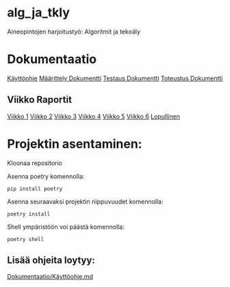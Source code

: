 # alg_ja_tkly
Aineopintojen harjoitustyö: Algoritmit ja tekoäly

# Dokumentaatio
[Käyttöohje](./Dokumentaatio/käyttöohje.md)
[Määrittely Dokumentti](./Dokumentaatio/Määrittelydokumentti.md)
[Testaus Dokumentti](./Dokumentaatio/Testausdokumentti.md)
[Toteustus Dokumentti](./Dokumentaatio/Toteutusdokumentti.md)

## Viikko Raportit 
[Viikko 1](./Dokumentaatio/Viikoraportit/Viikko-1.md)
[Viikko 2](./Dokumentaatio/Viikoraportit/Viikko-2.md)
[Viikko 3](./Dokumentaatio/Viikoraportit/Viikko-3.md)
[Viikko 4](./Dokumentaatio/Viikoraportit/Viikko-4.md)
[Viikko 5](./Dokumentaatio/Viikoraportit/Viikko-5.md)
[Viikko 6](./Dokumentaatio/Viikoraportit/Viikko-6.md)
[Lopullinen](./Dokumentaatio/Viikoraportit/Lopullinen.md)

# Projektin asentaminen:

Kloonaa repositorio

Asenna poetry komennolla:
```
pip install poetry
```
Asenna seuraavaksi projektin riippuvuudet komennolla:
```
poetry install
```
Shell ympäristöön voi päästä komennolla:
```
poetry shell
```

## Lisää ohjeita loytyy:

[Dokumentaatio/Käyttöohje.md](./Dokumentaatio/Käyttöohje.md)
